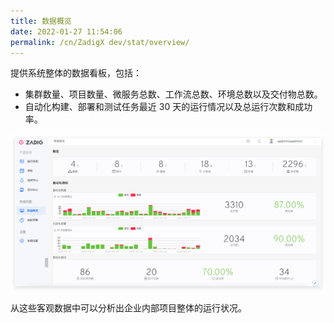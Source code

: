 ```yaml
---
title: 数据概览
date: 2022-01-27 11:54:06
permalink: /cn/ZadigX dev/stat/overview/
---
```


提供系统整体的数据看板，包括：

- 集群数量、项目数量、微服务总数、工作流总数、环境总数以及交付物总数。
- 自动化构建、部署和测试任务最近 30 天的运行情况以及总运行次数和成功率。

![数据概览](../../../_images/overview.png)

从这些客观数据中可以分析出企业内部项目整体的运行状况。